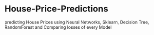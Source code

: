 # House-Price-Predictions
predicting House Prices using Neural Networks, Sklearn, Decision Tree, RandomForest and Comparing losses of every Model
